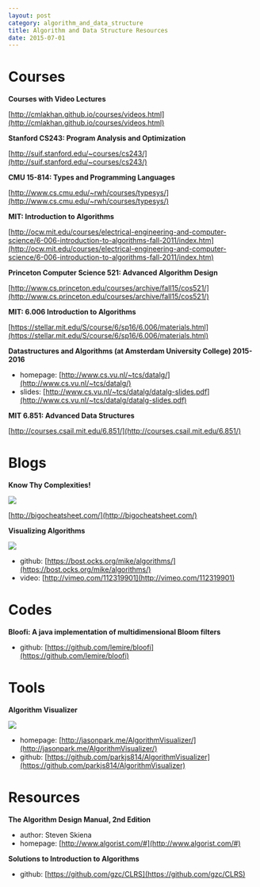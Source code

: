 ```yaml
---
layout: post
category: algorithm_and_data_structure
title: Algorithm and Data Structure Resources
date: 2015-07-01
---
```


# Courses

**Courses with Video Lectures**

[http://cmlakhan.github.io/courses/videos.html](http://cmlakhan.github.io/courses/videos.html)

**Stanford CS243: Program Analysis and Optimization**

[http://suif.stanford.edu/~courses/cs243/](http://suif.stanford.edu/~courses/cs243/)

**CMU 15-814: Types and Programming Languages**

[http://www.cs.cmu.edu/~rwh/courses/typesys/](http://www.cs.cmu.edu/~rwh/courses/typesys/)

**MIT: Introduction to Algorithms**

[http://ocw.mit.edu/courses/electrical-engineering-and-computer-science/6-006-introduction-to-algorithms-fall-2011/index.htm](http://ocw.mit.edu/courses/electrical-engineering-and-computer-science/6-006-introduction-to-algorithms-fall-2011/index.htm)

**Princeton Computer Science 521: Advanced Algorithm Design**

[http://www.cs.princeton.edu/courses/archive/fall15/cos521/](http://www.cs.princeton.edu/courses/archive/fall15/cos521/)

**MIT: 6.006  Introduction to Algorithms**

[https://stellar.mit.edu/S/course/6/sp16/6.006/materials.html](https://stellar.mit.edu/S/course/6/sp16/6.006/materials.html)

**Datastructures and Algorithms (at Amsterdam University College) 2015-2016**

- homepage: [http://www.cs.vu.nl/~tcs/datalg/](http://www.cs.vu.nl/~tcs/datalg/)
- slides: [http://www.cs.vu.nl/~tcs/datalg/datalg-slides.pdf](http://www.cs.vu.nl/~tcs/datalg/datalg-slides.pdf)

**MIT 6.851: Advanced Data Structures**

[http://courses.csail.mit.edu/6.851/](http://courses.csail.mit.edu/6.851/)

# Blogs

**Know Thy Complexities!**

![](http://bigocheatsheet.com/img/big-o-complexity.png)

[http://bigocheatsheet.com/](http://bigocheatsheet.com/)

**Visualizing Algorithms**

![](https://bost.ocks.org/mike/algorithms/buy-vs-rent.gif)

- github: [https://bost.ocks.org/mike/algorithms/](https://bost.ocks.org/mike/algorithms/)
- video: [http://vimeo.com/112319901](http://vimeo.com/112319901)

# Codes

**Bloofi: A java implementation of multidimensional Bloom filters**

- github: [https://github.com/lemire/bloofi](https://github.com/lemire/bloofi)

# Tools

**Algorithm Visualizer**

![](https://camo.githubusercontent.com/1d2e3b7d06c18d8e4e49d34cf06622b5d405b01a/687474703a2f2f692e67697068792e636f6d2f336f3645684a46677379536858364d48654d2e676966)

- homepage: [http://jasonpark.me/AlgorithmVisualizer/](http://jasonpark.me/AlgorithmVisualizer/)
- github: [https://github.com/parkjs814/AlgorithmVisualizer](https://github.com/parkjs814/AlgorithmVisualizer)

# Resources

**The Algorithm Design Manual, 2nd Edition**

- author: Steven Skiena
- homepage: [http://www.algorist.com/#](http://www.algorist.com/#)

**Solutions to Introduction to Algorithms**

- github: [https://github.com/gzc/CLRS](https://github.com/gzc/CLRS)